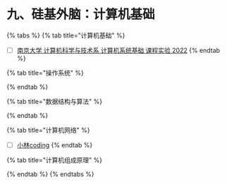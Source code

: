 # 九、硅基外脑：计算机基础



{% tabs %}
{% tab title="计算机基础" %}
* [ ] [南京大学 计算机科学与技术系 计算机系统基础 课程实验 2022](https://nju-projectn.github.io/ics-pa-gitbook/ics2022/index.html)
{% endtab %}

{% tab title="操作系统" %}

{% endtab %}

{% tab title="数据结构与算法" %}

{% endtab %}

{% tab title="计算机网络" %}
* [ ] [小林coding](https://xiaolincoding.com/)
{% endtab %}

{% tab title="计算机组成原理" %}

{% endtab %}
{% endtabs %}
